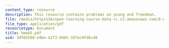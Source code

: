 ```yaml
---
content_type: resource
description: This resource contains problems on young and freedman.
file: /media/https%3A/open-learning-course-data-rc.s3.amazonaws.com/8-01x-physics-i-classical-mechanics-with-an-experimental-focus-fall-2002/3df05580e9be42f39465107ac0fdbc48_hmwk5.pdf
file_type: application/pdf
resourcetype: Document
title: hmwk5.pdf
uid: 3df05580-e9be-42f3-9465-107ac0fdbc48
---
```

